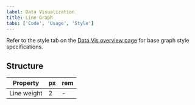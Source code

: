 ```yaml
---
label: Data Visualization
title: Line Graph
tabs: ['Code', 'Usage', 'Style']
---
```


Refer to the style tab on the [Data Vis overview page](/data-visualization/overview/style) for base graph style specifications.

## Structure

| Property    | px  | rem |
| ----------- | --- | --- |
| Line weight | 2   | -   |
